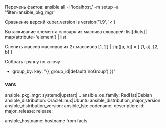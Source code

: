 
Перечень фактов:
ansible all -i 'localhost,' -m setup -a 'filter=ansible_pkg_mgr'

Сравнение версий
kuber_version is version('1.9', '<')

Вытаскивание элемента словаря из массива словарей:
list[dicts] | map(attribute='element') | list

Слепить массив массивов их 2х массивов
[1, 2] | zip([a, b]) = [ [1, a], [2, b] ]

Собрать группу по ключу
- group_by:
    key: "{{ group_id|default('noGroup') }}"

### vars
ansible_pkg_mgr: systemd|upstart|...
ansible_os_family: RedHat|Debian
ansible_distribution: OracleLinux|Ubuntu
ansible_distribution_major_version:
ansible_distribution_version:
ansible_lsb:
  codename:
  description:
  id:
  major_release:
  release:

ansible_hostname: hostname from facts
